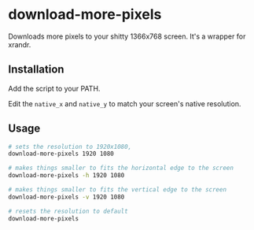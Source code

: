 # download-more-pixels

Downloads more pixels to your shitty 1366x768 screen. It's a wrapper for xrandr.

## Installation

Add the script to your PATH.

Edit the `native_x` and `native_y` to match your screen's native resolution.

## Usage

```bash
# sets the resolution to 1920x1080,
download-more-pixels 1920 1080 

# makes things smaller to fits the horizontal edge to the screen
download-more-pixels -h 1920 1080

# makes things smaller to fits the vertical edge to the screen
download-more-pixels -v 1920 1080 

# resets the resolution to default
download-more-pixels 
```



